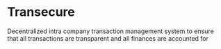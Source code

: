 # Transecure
Decentralized intra company transaction management system to ensure that all transactions are transparent and all finances are accounted for
